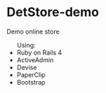 # DetStore-demo
Demo online store 
<ul>Using: 
<li>Ruby on Rails 4</li>
<li>ActiveAdmin</li>
<li>Devise</li>
<li>PaperClip</li>
<li>Bootstrap</li>
</ul>



